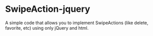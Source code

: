 # SwipeAction-jquery
A simple code that allows you to implement SwipeActions (like delete, favorite, etc) using only jQuery and html. 
